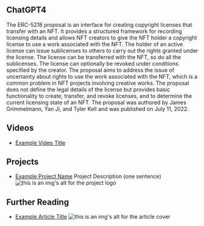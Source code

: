 ## ChatGPT4

The ERC-5218 proposal is an interface for creating copyright licenses that transfer with an NFT. It provides a structured framework for recording licensing details and allows NFT creators to give the NFT holder a copyright license to use a work associated with the NFT. The holder of an active license can issue sublicenses to others to carry out the rights granted under the license. The license can be transferred with the NFT, so do all the sublicenses. The license can optionally be revoked under conditions specified by the creator. The proposal aims to address the issue of uncertainty about rights to use the work associated with the NFT, which is a common problem in NFT projects involving creative works. The proposal does not define the legal details of the license but provides basic functionality to create, transfer, and revoke licenses, and to determine the current licensing state of an NFT. The proposal was authored by James Grimmelmann, Yan Ji, and Tyler Kell and was published on July 11, 2022.

## Videos

- [Example Video Title](https://www.youtube.com/watch?v=TDGq4aeevgY)

## Projects

- [Example Project Name](https://xxxx.xxx/xxxxx) Project Description (one sentence) ![this is an img's alt for the project logo](https://xxxx.xxx/project-logo.xxx)

## Further Reading

- [Example Article Title](https://xxxx.xxx/xxxxx) ![this is an img's alt for the article cover](https://xxxx.xxx/article-cover.xxx)
